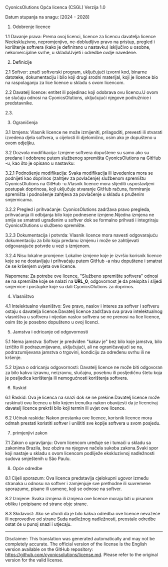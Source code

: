CyonicsOlutions Opća licenca (CSGL)
Verzija 1.0

Datum stupanja na snagu: [2024 - 2028]

1. Odobrenje licence

1.1 Davanje prava: Prema ovoj licenci, licence za licencu davatelja licence Neekskluzivno, nepromjenjivo, ne-dobludljivo pravo na pristup, pregled i korištenje softvera (kako je definirano u nastavku) isključivo u osobne, nekomercijalne svrhe, u skladuUvjeti i odredbe ovdje navedene.

2. Definicije

2.1 Softver: znači softverski program, uključujući izvorni kod, binarne datoteke, dokumentaciju i bilo koji drugi srodni materijal, koji je licence bio na raspolaganju za lice licence u skladu s ovom licencom.

2.2 Davatelj licence: entitet ili pojedinac koji odobrava ovu licencu.U ovom se slučaju odnosi na CyonicsOlutions, uključujući njegove podružnice i predstavnike.

2.3.

3. Ograničenja

3.1 Izmjena: Vlasnik licence ne može izmijeniti, prilagoditi, prevesti ili stvarati izvedena djela softvera, u cijelosti ili djelomično, osim ako je dopušteno u ovom odjeljku.

3.2 Dozvola modifikacija: Izmjene softvera dopuštene su samo ako su predane i odobrene putem službenog spremišta CyonicsOlutions na GitHub -u, kao što je opisano u nastavku:

3.2.1 Podnošenje modifikacija: Svaka modifikacija ili izvedenica mora se podnijeti kao doprinos (zahtjev za povlačenje) službenom spremištu CyonicsOlutions na GitHub -u.Vlasnik licence mora slijediti uspostavljeni postupak doprinosa, koji uključuje stvaranje GitHub računa, formiranje spremišta i podnošenje zahtjeva za povlačenje u skladu s pruženim smjernicama.

3.2.2 Pregled i prihvaćanje: CyonicsOlutions zadržava pravo pregleda, prihvaćanja ili odbijanja bilo koje podnesene izmjene.Nijedna izmjena ne smije se smatrati ugrađenim u softver dok se formalno prihvati i integriraju CyonicsOlutions u službeno spremište.

3.2.3 Dokumentacija i potvrda: Vlasnik licence mora navesti odgovarajuću dokumentaciju za bilo koju predanu izmjenu i može se zahtijevati odgovarajuće potvrde u vezi s izmjenom.

3.2.4 Nisu lokalne promjene: Lokalne izmjene koje je izvršio korisnik licence koje se ne dostavljaju i prihvaćaju putem GitHub -a nisu dopuštene i smatrat će se kršenjem uvjeta ove licence.

Napomena: Za potrebe ove licence, "Službeno spremište softvera" odnosi se na spremište koje se nalazi na __URL_0__, odgovornost je da preispita i slijedi smjernice i postupke koje su dali CyonicsOlutions za doprinos.

4. Vlasništvo

4.1 Intelektualno vlasništvo: Sve pravo, naslov i interes za softver i softveru ostaju s davatelja licence.Davatelj licence zadržava sva prava intelektualnog vlasništva u softveru i nijedan naslov softvera se ne prenosi na lice licence, osim što je posebno dopušteno u ovoj licenci.

5. Jamstva i odricanje od odgovornosti

5.1 Nema jamstva: Softver je predviđen "kakav je" bez bilo koje jamstva, bilo izričito ili podrazumijevano, uključujući, ali ne ograničavajući se na, podrazumijevana jamstva o trgovini, kondiciju za određenu svrhu ili ne kršenje.

5.2 Izjava o odricanju odgovornosti: Davatelj licence ne može biti odgovoran za bilo kakvu izravnu, neizravnu, slučajnu, posebnu ili posljedičnu štetu koja je posljedica korištenja ili nemogućnosti korištenja softvera.

6. Raskid

6.1 Raskid: Ova je licenca na snazi ​​dok se ne prekine.Davatelj licence može raskinuti ovu licencu u bilo kojem trenutku nakon obavijesti da je licenciraj davatelj licence prekrši bilo koji termin ili uvjet ove licence.

6.2 Učinak raskida: Nakon prestanka ove licence, korisnik licence mora odmah prestati koristiti softver i uništiti sve kopije softvera u svom posjedu.

7. primjenjivi zakon

7.1 Zakon o upravljanju: Ovom licencom uređuje se i tumači u skladu sa zakonima Brazila, bez obzira na njegove načela sukoba zakona.Svaki spor koji nastaje u skladu s ovom licencom podliježe ekskluzivnoj nadležnosti sudova smještenih u São Paulu.

8. Opće odredbe

8.1 Cijeli sporazum: Ova licenca predstavlja cjelokupni ugovor između stranaka u odnosu na softver i zamjenjuje sve prethodne ili suvremene sporazume, pisane ili usmene, koji se odnose na softver.

8.2 Izmjene: Svaka izmjena ili izmjena ove licence moraju biti u pisanom obliku i potpisane od strane obje strane.

8.3 Skidavost: Ako se utvrdi da je bilo kakva odredba ove licence nevažeće ili neprovedive od strane Suda nadležnog nadležnosti, preostale odredbe ostat će u punoj snazi ​​i utjecaju.

---
Disclaimer: This translation was generated automatically and may not be completely accurate. The official version of the license is the English version available on the GitHub repository: https://github.com/cyonicsolutions/license.md. Please refer to the original version for the valid license.